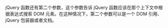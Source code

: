 jQuery 函数还有第二个参数，这个参数告诉 jQuery 函数应该在那个上下文中根据表达式搜索 DOM 元素。在这种情况下，第二个参数可以是一个 DOM 引用、jQuery 包装器或者文档。

```html
